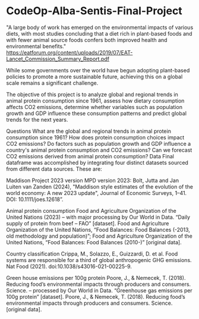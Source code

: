 # CodeOp-Alba-Sentis-Final-Project

"A large body of work has emerged on the environmental impacts of various diets, with most studies concluding that a diet rich in plant-based foods and with fewer animal source foods confers both improved health and environmental benefits." https://eatforum.org/content/uploads/2019/07/EAT-Lancet_Commission_Summary_Report.pdf

While some governments over the world have begun adopting plant-based policies to promote a more sustainable future, achieving this on a global scale remains a significant challenge.

The objective of this project is to analyze global and regional trends in animal protein consumption since 1961, assess how dietary consumption affects CO2 emissions, determine whether variables such as population growth and GDP influence these consumption patterns and predict global trends for the next years.

Questions
What are the global and regional trends in animal protein consumption since 1961?
How does protein consumption choices impact CO2 emissions?
Do factors such as population growth and GDP influence a country's animal protein consumption and CO2 emissions?
Can we forecast CO2 emissions derived from animal protein consumption?
Data
Final dataframe was accomplished by integrating four distinct datasets sourced from different data sources. These are:

Maddison Project 2023 version
MPD version 2023: Bolt, Jutta and Jan Luiten van Zanden (2024), "Maddison style estimates of the evolution of the world economy: A new 2023 update", Journal of Economic Surveys, 1–41. DOI: 10.1111/joes.12618”.

Animal protein consumption
Food and Agriculture Organization of the United Nations (2023) – with major processing by Our World in Data. “Daily supply of protein from beef – FAO” [dataset]. Food and Agriculture Organization of the United Nations, “Food Balances: Food Balances (-2013, old methodology and population)”; Food and Agriculture Organization of the United Nations, “Food Balances: Food Balances (2010-)” [original data].

Country classification
Crippa, M., Solazzo, E., Guizzardi, D. et al. Food systems are responsible for a third of global anthropogenic GHG emissions. Nat Food (2021). doi:10.1038/s43016-021-00225-9.

Green house emissions per 100g protein
Poore, J., & Nemecek, T. (2018). Reducing food’s environmental impacts through producers and consumers. Science. – processed by Our World in Data. “Greenhouse gas emissions per 100g protein” [dataset]. Poore, J., & Nemecek, T. (2018). Reducing food’s environmental impacts through producers and consumers. Science. [original data].
